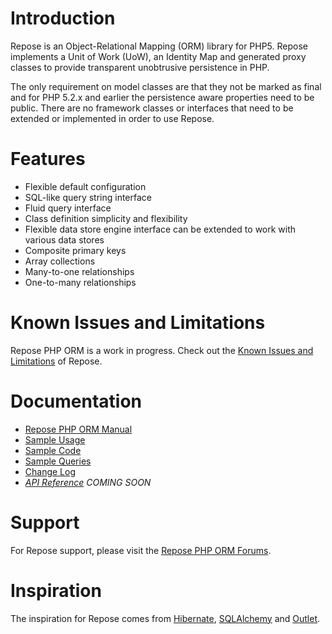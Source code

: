 # Introduction #

Repose is an Object-Relational Mapping (ORM) library for PHP5. Repose implements a Unit of Work (UoW), an Identity Map and generated proxy classes to provide transparent unobtrusive persistence in PHP.

The only requirement on model classes are that they not be marked as final and for PHP 5.2.x and earlier the persistence aware properties need to be public. There are no framework classes or interfaces that need to be extended or implemented in order to use Repose.

# Features #

  * Flexible default configuration
  * SQL-like query string interface
  * Fluid query interface
  * Class definition simplicity and flexibility
  * Flexible data store engine interface can be extended to work with various data stores
  * Composite primary keys
  * Array collections
  * Many-to-one relationships
  * One-to-many relationships

# Known Issues and Limitations #

Repose PHP ORM is a work in progress. Check out the [Known Issues and Limitations](KnownIssuesAndLimitations.md) of Repose.

# Documentation #

  * [Repose PHP ORM Manual](Manual.md)
  * [Sample Usage](SampleUsage.md)
  * [Sample Code](SampleCode.md)
  * [Sample Queries](SampleQueries.md)
  * [Change Log](ChangeLog.md)
  * _[API Reference](API.md) COMING SOON_

# Support #

For Repose support, please visit the [Repose PHP ORM Forums](http://redmine.dflydev.com/projects/repose/boards).

# Inspiration #

The inspiration for Repose comes from [Hibernate](http://hibernate.org/), [SQLAlchemy](http://www.sqlalchemy.org/) and [Outlet](http://outlet-orm.org/).